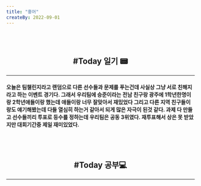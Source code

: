 ```yaml
---
title: "홍어"
createBy: 2022-09-01
---
```



<br>
<br>

<h2 style="text-align:center">#Today 일기 📟</h2>

---
#### 오늘은 팀챌린지라고 랜덤으로 다른 선수들과 문제를 푸는건데 사실상 그냥 서로 친해지라고 하는 이벤트 경기다. 그래서 우리팀에 승준이라는 전남 친구랑 광주에 1학년한명이랑 2학년애들이랑 했는데 애들이랑 너무 잘맞아서 재밌었다 그리고 다른 지역 친구들이랑도 얘기해봤는데 다들 열심히 하는거 같아서 되게 많은 자극이 된것 같다. 과제 다 만들고 선수들끼리 투표로 등수를 정하는데 우리팀은 공동 3위였다. 재투표해서 상은 못 받았지만 대회기간중 제일 재미있었다.
<!-- 처음 서울로 전학 왔을 때 나는 적응을 도시라는 괴리감 때문인지 아님 내가 전학 첫 날부터 맨 뒤에서 폰 하고 자고 그래서 인지 모르겠지만 적응을 잘 못했다. 대충 그렇게 시간이 계속 흘렀고 밥 먹을 친구도 없어서 밥도 안먹고 쉬는 시간에는 업드려 있고 수업시간에도 업드려 있었다. 가족들도 많이 걱정했다. 옛날에는 맨날 친구들이랑 놀러다니고 집에오면 싱글벙글 웃던 얘가 집에 와서는 맨날 울상이고 그때 아빠가 내가 집에만 박혀 있으니까 휴가쓰고 맨날 나 데리고 서울 구경 시켜준다고 돌아다니고 놀러다니고 그때마다 아빠가 아들이랑 놀러다녀서 좋다고 했다. 지금 생각하면 너무 감사하고 존경스럽다. 아빠 말대로 시간이 지나니까 반 친구들이랑 조금씩 친해졌다.  -->



<br>
<br>

<h2 style="text-align:center">#Today 공부💻</h2>

---

 